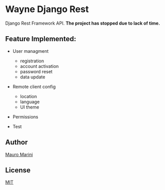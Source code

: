 # Wayne Django Rest

Django Rest Framework API. **The project has stopped due to lack of time.**

## Feature Implemented:

* User managment

  * registration
  * account activation
  * password reset
  * data update

* Remote client config

  * location
  * language
  * UI theme
  
* Permissions

* Test

## Author

[Mauro Marini](https://github.com/marinimau)
 
 ## License
 
 [MIT](https://github.com/marinimau/wayne_django_rest/blob/master/LICENSE)
